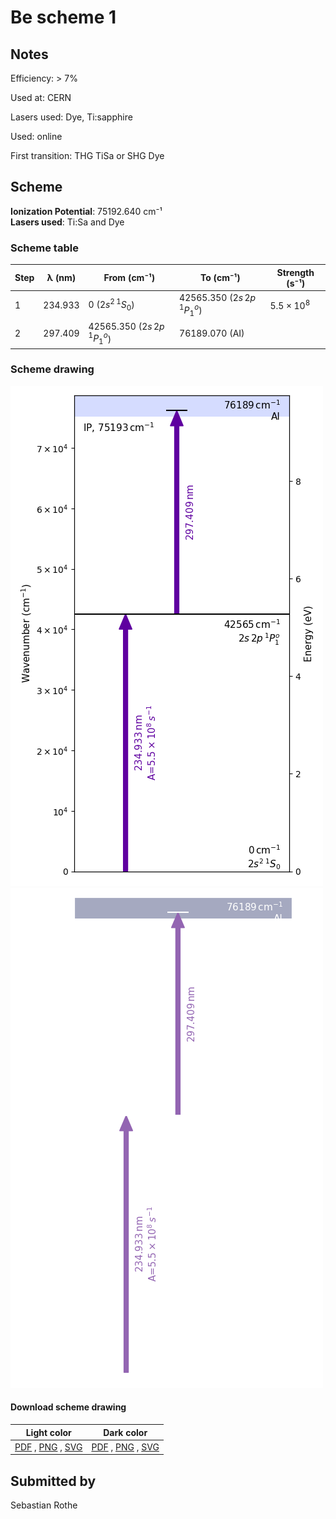 # Be scheme 1

## Notes

Efficiency: > 7%

Used at: CERN

Lasers used: Dye, Ti:sapphire

Used: online

First transition: THG TiSa or SHG Dye



## Scheme

**Ionization Potential**: 75192.640 cm⁻¹  
**Lasers used**: Ti:Sa and Dye

### Scheme table

| Step | λ (nm)  |           From (cm⁻¹)           |            To (cm⁻¹)            |   Strength (s⁻¹)    |
| ---- | ------- | ------------------------------- | ------------------------------- | ------------------- |
| 1    | 234.933 | 0 ($2s^2\,^1S_0$)               | 42565.350 ($2s\,2p\,^1P^{o}_1$) | $5.5 \times 10^{8}$ |
| 2    | 297.409 | 42565.350 ($2s\,2p\,^1P^{o}_1$) | 76189.070 (AI)                  |                     |


### Scheme drawing

![be scheme, light mode](be-001/be-001-light.png#only-light)
![be scheme, dark mode](be-001/be-001-dark-web.png#only-dark)

#### Download scheme drawing

|                                            Light color                                            |                                           Dark color                                           |
| ------------------------------------------------------------------------------------------------- | ---------------------------------------------------------------------------------------------- |
| [PDF](be-001/be-001-light.pdf) , [PNG](be-001/be-001-light.png) , [SVG](be-001/be-001-light.svg)  | [PDF](be-001/be-001-dark.pdf) , [PNG](be-001/be-001-dark.png) , [SVG](be-001/be-001-dark.svg)  |


## Submitted by

Sebastian Rothe

